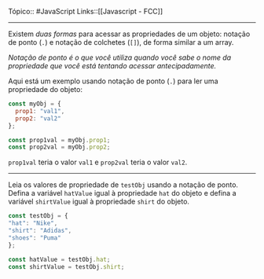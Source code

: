 Tópico:: #JavaScript 
Links::[[Javascript - FCC]]

---

Existem *duas formas* para acessar as propriedades de um objeto: notação de ponto (`.`) e notação de colchetes (`[]`), de forma similar a um array.

*Notação de ponto é o que você utiliza quando você sabe o nome da propriedade que você está tentando acessar antecipadamente.*

Aqui está um exemplo usando notação de ponto (`.`) para ler uma propriedade do objeto:

```js
const myObj = {
  prop1: "val1",
  prop2: "val2"
};

const prop1val = myObj.prop1;
const prop2val = myObj.prop2;
```

`prop1val` teria o valor `val1` e `prop2val` teria o valor `val2`.

---

Leia os valores de propriedade de `testObj` usando a notação de ponto. Defina a variável `hatValue` igual à propriedade `hat` do objeto e defina a variável `shirtValue` igual à propriedade `shirt` do objeto.

```js
const testObj = {
"hat": "Nike",
"shirt": "Adidas",
"shoes": "Puma"
};

const hatValue = testObj.hat;
const shirtValue = testObj.shirt;
```